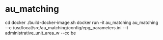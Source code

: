 # au_matching

cd docker
./build-docker-image.sh
docker run -it au_matching au_matching --c /usr/local/src/au_matching/config/epg_parameters.ini --t administrative_unit_area_w --cc be